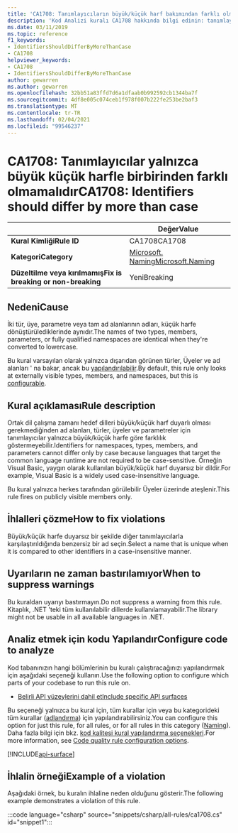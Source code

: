 ```yaml
---
title: 'CA1708: Tanımlayıcıların büyük/küçük harf bakımından farklı olması gerekir (kod analizi)'
description: 'Kod Analizi kuralı CA1708 hakkında bilgi edinin: tanımlayıcılar, büyük/küçük harfe göre farklılık gösterir'
ms.date: 03/11/2019
ms.topic: reference
f1_keywords:
- IdentifiersShouldDifferByMoreThanCase
- CA1708
helpviewer_keywords:
- CA1708
- IdentifiersShouldDifferByMoreThanCase
author: gewarren
ms.author: gewarren
ms.openlocfilehash: 32bb51a83ffd7d6a1dfaab0b992592cb1344ba7f
ms.sourcegitcommit: 4df8e005c074ceb1f978f007b222fe253be2baf3
ms.translationtype: MT
ms.contentlocale: tr-TR
ms.lasthandoff: 02/04/2021
ms.locfileid: "99546237"
---
```

# <a name="ca1708-identifiers-should-differ-by-more-than-case"></a><span data-ttu-id="327f7-103">CA1708: Tanımlayıcılar yalnızca büyük küçük harfle birbirinden farklı olmamalıdır</span><span class="sxs-lookup"><span data-stu-id="327f7-103">CA1708: Identifiers should differ by more than case</span></span>

| | <span data-ttu-id="327f7-104">Değer</span><span class="sxs-lookup"><span data-stu-id="327f7-104">Value</span></span> |
|-|-|
| <span data-ttu-id="327f7-105">**Kural Kimliği**</span><span class="sxs-lookup"><span data-stu-id="327f7-105">**Rule ID**</span></span> |<span data-ttu-id="327f7-106">CA1708</span><span class="sxs-lookup"><span data-stu-id="327f7-106">CA1708</span></span>|
| <span data-ttu-id="327f7-107">**Kategori**</span><span class="sxs-lookup"><span data-stu-id="327f7-107">**Category**</span></span> |[<span data-ttu-id="327f7-108">Microsoft. Naming</span><span class="sxs-lookup"><span data-stu-id="327f7-108">Microsoft.Naming</span></span>](naming-warnings.md)|
| <span data-ttu-id="327f7-109">**Düzeltilme veya kırılmamış**</span><span class="sxs-lookup"><span data-stu-id="327f7-109">**Fix is breaking or non-breaking**</span></span> |<span data-ttu-id="327f7-110">Yeni</span><span class="sxs-lookup"><span data-stu-id="327f7-110">Breaking</span></span>|

## <a name="cause"></a><span data-ttu-id="327f7-111">Nedeni</span><span class="sxs-lookup"><span data-stu-id="327f7-111">Cause</span></span>

<span data-ttu-id="327f7-112">İki tür, üye, parametre veya tam ad alanlarının adları, küçük harfe dönüştürülediklerinde aynıdır.</span><span class="sxs-lookup"><span data-stu-id="327f7-112">The names of two types, members, parameters, or fully qualified namespaces are identical when they're converted to lowercase.</span></span>

<span data-ttu-id="327f7-113">Bu kural varsayılan olarak yalnızca dışarıdan görünen türler, Üyeler ve ad alanları ' na bakar, ancak bu [yapılandırılabilir](#configure-code-to-analyze).</span><span class="sxs-lookup"><span data-stu-id="327f7-113">By default, this rule only looks at externally visible types, members, and namespaces, but this is [configurable](#configure-code-to-analyze).</span></span>

## <a name="rule-description"></a><span data-ttu-id="327f7-114">Kural açıklaması</span><span class="sxs-lookup"><span data-stu-id="327f7-114">Rule description</span></span>

<span data-ttu-id="327f7-115">Ortak dil çalışma zamanı hedef dilleri büyük/küçük harf duyarlı olması gerekmediğinden ad alanları, türler, üyeler ve parametreler için tanımlayıcılar yalnızca büyük/küçük harfe göre farklılık göstermeyebilir.</span><span class="sxs-lookup"><span data-stu-id="327f7-115">Identifiers for namespaces, types, members, and parameters cannot differ only by case because languages that target the common language runtime are not required to be case-sensitive.</span></span> <span data-ttu-id="327f7-116">Örneğin Visual Basic, yaygın olarak kullanılan büyük/küçük harf duyarsız bir dildir.</span><span class="sxs-lookup"><span data-stu-id="327f7-116">For example, Visual Basic is a widely used case-insensitive language.</span></span>

<span data-ttu-id="327f7-117">Bu kural yalnızca herkes tarafından görülebilir Üyeler üzerinde ateşlenir.</span><span class="sxs-lookup"><span data-stu-id="327f7-117">This rule fires on publicly visible members only.</span></span>

## <a name="how-to-fix-violations"></a><span data-ttu-id="327f7-118">İhlalleri çözme</span><span class="sxs-lookup"><span data-stu-id="327f7-118">How to fix violations</span></span>

<span data-ttu-id="327f7-119">Büyük/küçük harfe duyarsız bir şekilde diğer tanımlayıcılarla karşılaştırıldığında benzersiz bir ad seçin.</span><span class="sxs-lookup"><span data-stu-id="327f7-119">Select a name that is unique when it is compared to other identifiers in a case-insensitive manner.</span></span>

## <a name="when-to-suppress-warnings"></a><span data-ttu-id="327f7-120">Uyarıların ne zaman bastırılamıyor</span><span class="sxs-lookup"><span data-stu-id="327f7-120">When to suppress warnings</span></span>

<span data-ttu-id="327f7-121">Bu kuraldan uyarıyı bastırmayın.</span><span class="sxs-lookup"><span data-stu-id="327f7-121">Do not suppress a warning from this rule.</span></span> <span data-ttu-id="327f7-122">Kitaplık, .NET 'teki tüm kullanılabilir dillerde kullanılamayabilir.</span><span class="sxs-lookup"><span data-stu-id="327f7-122">The library might not be usable in all available languages in .NET.</span></span>

## <a name="configure-code-to-analyze"></a><span data-ttu-id="327f7-123">Analiz etmek için kodu Yapılandır</span><span class="sxs-lookup"><span data-stu-id="327f7-123">Configure code to analyze</span></span>

<span data-ttu-id="327f7-124">Kod tabanınızın hangi bölümlerinin bu kuralı çalıştıracağınızı yapılandırmak için aşağıdaki seçeneği kullanın.</span><span class="sxs-lookup"><span data-stu-id="327f7-124">Use the following option to configure which parts of your codebase to run this rule on.</span></span>

- [<span data-ttu-id="327f7-125">Belirli API yüzeylerini dahil et</span><span class="sxs-lookup"><span data-stu-id="327f7-125">Include specific API surfaces</span></span>](#include-specific-api-surfaces)

<span data-ttu-id="327f7-126">Bu seçeneği yalnızca bu kural için, tüm kurallar için veya bu kategorideki tüm kurallar ([adlandırma](naming-warnings.md)) için yapılandırabilirsiniz.</span><span class="sxs-lookup"><span data-stu-id="327f7-126">You can configure this option for just this rule, for all rules, or for all rules in this category ([Naming](naming-warnings.md)).</span></span> <span data-ttu-id="327f7-127">Daha fazla bilgi için bkz. [kod kalitesi kural yapılandırma seçenekleri](../code-quality-rule-options.md).</span><span class="sxs-lookup"><span data-stu-id="327f7-127">For more information, see [Code quality rule configuration options](../code-quality-rule-options.md).</span></span>

[!INCLUDE[api-surface](~/includes/code-analysis/api-surface.md)]

## <a name="example-of-a-violation"></a><span data-ttu-id="327f7-128">İhlalin örneği</span><span class="sxs-lookup"><span data-stu-id="327f7-128">Example of a violation</span></span>

<span data-ttu-id="327f7-129">Aşağıdaki örnek, bu kuralın ihlaline neden olduğunu gösterir.</span><span class="sxs-lookup"><span data-stu-id="327f7-129">The following example demonstrates a violation of this rule.</span></span>

:::code language="csharp" source="snippets/csharp/all-rules/ca1708.cs" id="snippet1":::
